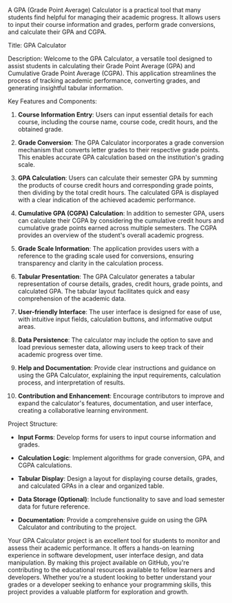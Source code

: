 A GPA (Grade Point Average) Calculator is a practical tool that many students find helpful for managing their academic progress. It allows users to input their course information and grades, perform grade conversions, and calculate their GPA and CGPA.

Title: GPA Calculator

Description:
Welcome to the GPA Calculator, a versatile tool designed to assist students in calculating their Grade Point Average (GPA) and Cumulative Grade Point Average (CGPA). This application streamlines the process of tracking academic performance, converting grades, and generating insightful tabular information.

Key Features and Components:

1. **Course Information Entry**: Users can input essential details for each course, including the course name, course code, credit hours, and the obtained grade.

2. **Grade Conversion**: The GPA Calculator incorporates a grade conversion mechanism that converts letter grades to their respective grade points. This enables accurate GPA calculation based on the institution's grading scale.

3. **GPA Calculation**: Users can calculate their semester GPA by summing the products of course credit hours and corresponding grade points, then dividing by the total credit hours. The calculated GPA is displayed with a clear indication of the achieved academic performance.

4. **Cumulative GPA (CGPA) Calculation**: In addition to semester GPA, users can calculate their CGPA by considering the cumulative credit hours and cumulative grade points earned across multiple semesters. The CGPA provides an overview of the student's overall academic progress.

5. **Grade Scale Information**: The application provides users with a reference to the grading scale used for conversions, ensuring transparency and clarity in the calculation process.

6. **Tabular Presentation**: The GPA Calculator generates a tabular representation of course details, grades, credit hours, grade points, and calculated GPA. The tabular layout facilitates quick and easy comprehension of the academic data.

7. **User-friendly Interface**: The user interface is designed for ease of use, with intuitive input fields, calculation buttons, and informative output areas.

8. **Data Persistence**: The calculator may include the option to save and load previous semester data, allowing users to keep track of their academic progress over time.

9. **Help and Documentation**: Provide clear instructions and guidance on using the GPA Calculator, explaining the input requirements, calculation process, and interpretation of results.

10. **Contribution and Enhancement**: Encourage contributors to improve and expand the calculator's features, documentation, and user interface, creating a collaborative learning environment.

Project Structure:

- **Input Forms**: Develop forms for users to input course information and grades.

- **Calculation Logic**: Implement algorithms for grade conversion, GPA, and CGPA calculations.

- **Tabular Display**: Design a layout for displaying course details, grades, and calculated GPAs in a clear and organized table.

- **Data Storage (Optional)**: Include functionality to save and load semester data for future reference.

- **Documentation**: Provide a comprehensive guide on using the GPA Calculator and contributing to the project.

Your GPA Calculator project is an excellent tool for students to monitor and assess their academic performance. It offers a hands-on learning experience in software development, user interface design, and data manipulation. By making this project available on GitHub, you're contributing to the educational resources available to fellow learners and developers. Whether you're a student looking to better understand your grades or a developer seeking to enhance your programming skills, this project provides a valuable platform for exploration and growth.
